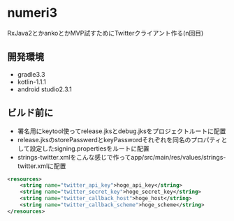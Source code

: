 # numeri3
RxJava2とかankoとかMVP試すためにTwitterクライアント作る(n回目)

## 開発環境
* gradle3.3
* kotlin-1.1.1
* android studio2.3.1

## ビルド前に
* 署名用にkeytool使ってrelease.jksとdebug.jksをプロジェクトルートに配置
* release.jksのstorePasswerdとkeyPasswordそれぞれを同名のプロパティとして設定したsigning.propertiesをルートに配置
* strings-twitter.xmlをこんな感じで作ってapp/src/main/res/values/strings-twitter.xmlに配置

```xml
<resources>		
    <string name="twitter_api_key">hoge_api_key</string>
    <string name="twitter_secret_key">hoge_secret_key</string>
    <string name="twitter_callback_host">hoge_host</string>
    <string name="twitter_callback_scheme">hoge_scheme</string>
</resources>
```
